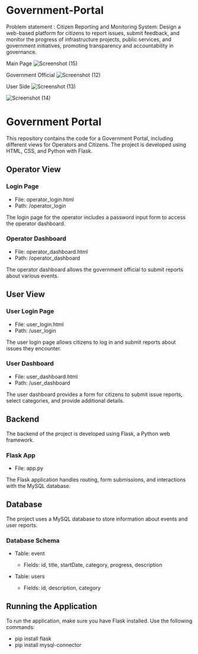 # Government-Portal

Problem statement : Citizen Reporting and Monitoring System: Design a web-based platform for 
citizens to report issues, submit feedback, and monitor the progress of 
infrastructure projects, public services, and government initiatives, promoting 
transparency and accountability in governance.

Main Page 
![Screenshot (15)](https://github.com/yashkolhatkar09/Government-Portal/assets/138909671/a862e2f7-edc2-4fe6-801a-04c869ee9b42)

Government Official
![Screenshot (12)](https://github.com/yashkolhatkar09/Government-Portal/assets/138909671/f23317f9-fa39-4cc7-816f-a1faa36a0a73)

User Side 
![Screenshot (13)](https://github.com/yashkolhatkar09/Government-Portal/assets/138909671/afcf78d5-d1bb-4cd9-9e79-cae9d09687b7)

![Screenshot (14)](https://github.com/yashkolhatkar09/Government-Portal/assets/138909671/382f7971-b791-4c2d-841e-549d0d52dc70)



# Government Portal

This repository contains the code for a Government Portal, including different views for Operators and Citizens. The project is developed using HTML, CSS, and Python with Flask.

## Operator View

### Login Page
- File: operator_login.html
- Path: /operator_login

The login page for the operator includes a password input form to access the operator dashboard.

### Operator Dashboard
- File: operator_dashboard.html
- Path: /operator_dashboard

The operator dashboard allows the government official to submit reports about various events.

## User View

### User Login Page
- File: user_login.html
- Path: /user_login

The user login page allows citizens to log in and submit reports about issues they encounter.

### User Dashboard
- File: user_dashboard.html
- Path: /user_dashboard

The user dashboard provides a form for citizens to submit issue reports, select categories, and provide additional details.

## Backend

The backend of the project is developed using Flask, a Python web framework.

### Flask App
- File: app.py

The Flask application handles routing, form submissions, and interactions with the MySQL database.

## Database

The project uses a MySQL database to store information about events and user reports.

### Database Schema
- Table: event
  - Fields: id, title, startDate, category, progress, description

- Table: users
  - Fields: id, description, category

## Running the Application

To run the application, make sure you have Flask installed. Use the following commands:
 - pip install flask
 - pip install mysql-connector
  

```bash
